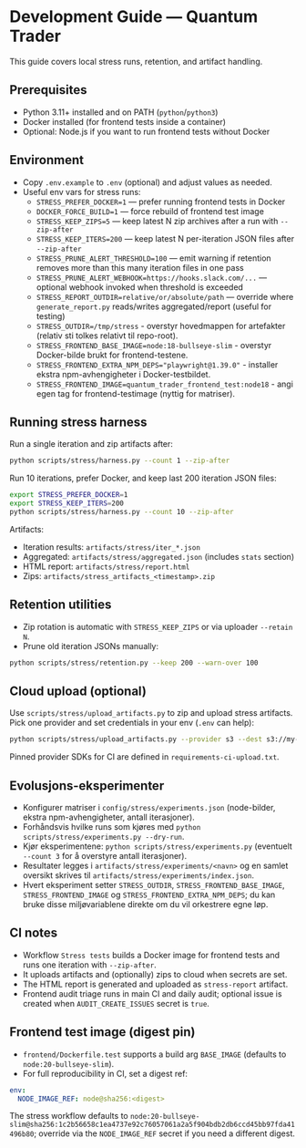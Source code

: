 # Development Guide — Quantum Trader

This guide covers local stress runs, retention, and artifact handling.

## Prerequisites
- Python 3.11+ installed and on PATH (`python`/`python3`)
- Docker installed (for frontend tests inside a container)
- Optional: Node.js if you want to run frontend tests without Docker

## Environment
- Copy `.env.example` to `.env` (optional) and adjust values as needed.
- Useful env vars for stress runs:
  - `STRESS_PREFER_DOCKER=1` — prefer running frontend tests in Docker
  - `DOCKER_FORCE_BUILD=1` — force rebuild of frontend test image
  - `STRESS_KEEP_ZIPS=5` — keep latest N zip archives after a run with `--zip-after`
  - `STRESS_KEEP_ITERS=200` — keep latest N per-iteration JSON files after `--zip-after`
  - `STRESS_PRUNE_ALERT_THRESHOLD=100` — emit warning if retention removes more than this many iteration files in one pass
  - `STRESS_PRUNE_ALERT_WEBHOOK=https://hooks.slack.com/...` — optional webhook invoked when threshold is exceeded
  - `STRESS_REPORT_OUTDIR=relative/or/absolute/path` — override where `generate_report.py` reads/writes aggregated/report (useful for testing)
  - `STRESS_OUTDIR=/tmp/stress` - overstyr hovedmappen for artefakter (relativ sti tolkes relativt til repo-root).
  - `STRESS_FRONTEND_BASE_IMAGE=node:18-bullseye-slim` - overstyr Docker-bilde brukt for frontend-testene.
  - `STRESS_FRONTEND_EXTRA_NPM_DEPS="playwright@1.39.0"` - installer ekstra npm-avhengigheter i Docker-testbildet.
  - `STRESS_FRONTEND_IMAGE=quantum_trader_frontend_test:node18` - angi egen tag for frontend-testimage (nyttig for matriser).

## Running stress harness
Run a single iteration and zip artifacts after:

```bash
python scripts/stress/harness.py --count 1 --zip-after
```

Run 10 iterations, prefer Docker, and keep last 200 iteration JSON files:

```bash
export STRESS_PREFER_DOCKER=1
export STRESS_KEEP_ITERS=200
python scripts/stress/harness.py --count 10 --zip-after
```

Artifacts:
- Iteration results: `artifacts/stress/iter_*.json`
- Aggregated: `artifacts/stress/aggregated.json` (includes `stats` section)
- HTML report: `artifacts/stress/report.html`
- Zips: `artifacts/stress_artifacts_<timestamp>.zip`

## Retention utilities
- Zip rotation is automatic with `STRESS_KEEP_ZIPS` or via uploader `--retain N`.
- Prune old iteration JSONs manually:

```bash
python scripts/stress/retention.py --keep 200 --warn-over 100
```

## Cloud upload (optional)
Use `scripts/stress/upload_artifacts.py` to zip and upload stress artifacts.
Pick one provider and set credentials in your env (`.env` can help):

```bash
python scripts/stress/upload_artifacts.py --provider s3 --dest s3://my-bucket/path/stress.zip --retries 3 --retry-delay 3 --retain 5
```

Pinned provider SDKs for CI are defined in `requirements-ci-upload.txt`.

## Evolusjons-eksperimenter
- Konfigurer matriser i `config/stress/experiments.json` (node-bilder, ekstra npm-avhengigheter, antall iterasjoner).
- Forhåndsvis hvilke runs som kjøres med `python scripts/stress/experiments.py --dry-run`.
- Kjør eksperimentene: `python scripts/stress/experiments.py` (eventuelt `--count 3` for å overstyre antall iterasjoner).
- Resultater legges i `artifacts/stress/experiments/<navn>` og en samlet oversikt skrives til `artifacts/stress/experiments/index.json`.
- Hvert eksperiment setter `STRESS_OUTDIR`, `STRESS_FRONTEND_BASE_IMAGE`, `STRESS_FRONTEND_IMAGE` og `STRESS_FRONTEND_EXTRA_NPM_DEPS`; du kan bruke disse miljøvariablene direkte om du vil orkestrere egne løp.

## CI notes
- Workflow `Stress tests` builds a Docker image for frontend tests and runs one iteration with `--zip-after`.
- It uploads artifacts and (optionally) zips to cloud when secrets are set.
- The HTML report is generated and uploaded as `stress-report` artifact.
- Frontend audit triage runs in main CI and daily audit; optional issue is created when `AUDIT_CREATE_ISSUES` secret is `true`.

## Frontend test image (digest pin)
- `frontend/Dockerfile.test` supports a build arg `BASE_IMAGE` (defaults to `node:20-bullseye-slim`).
- For full reproducibility in CI, set a digest ref:

```yaml
env:
  NODE_IMAGE_REF: node@sha256:<digest>
```

The stress workflow defaults to `node:20-bullseye-slim@sha256:1c2b56658c1ea4737e92c76057061a2a5f904bdb2db6ccd45bb97fda41496b80`; override via the `NODE_IMAGE_REF` secret if you need a different digest.
